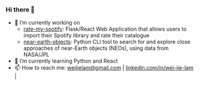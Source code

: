 ### Hi there 👋
- 🔭 I’m currently working on
  - [rate-my-spotify](https://github.com/weijielam/rate-my-spotify): Flask/React Web Application that allows users to import their Spotify library and rate their catalogue
  - [near-earth-objects](https://github.com/weijielam/near-earth-objects): Python CLI tool to search for and explore close approaches of near-Earth objects (NEOs), using data from NASA/JPL
- 🌱 I’m currently learning Python and React
- 📫 How to reach me: [weijielam@gmail.com](mailto:weijielam@gmail.com) | [linkedin.com/in/wei-jie-lam](https://www.linkedin.com/in/wei-jie-lam) |
<!--
**weijielam/weijielam** is a ✨ _special_ ✨ repository because its `README.md` (this file) appears on your GitHub profile.

Here are some ideas to get you started:

- 🔭 I’m currently working on ...
- 🌱 I’m currently learning ...
- 👯 I’m looking to collaborate on ...
- 🤔 I’m looking for help with ...
- 💬 Ask me about ...
- 📫 How to reach me: ...
- 😄 Pronouns: ...
- ⚡ Fun fact: ...
-->

